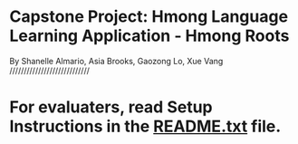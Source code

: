 # Capstone Project: Hmong Language Learning Application - Hmong Roots
By Shanelle Almario, Asia Brooks, Gaozong Lo, Xue Vang
////////////////////////////


# For evaluaters, read Setup Instructions in the [README.txt](https://github.com/xvang3/HLLA/blob/master/README.txt) file.